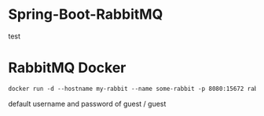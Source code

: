 # Spring-Boot-RabbitMQ
test

# RabbitMQ Docker
```dockerfile
docker run -d --hostname my-rabbit --name some-rabbit -p 8080:15672 rabbitmq:3-management
```

default username and password of guest / guest